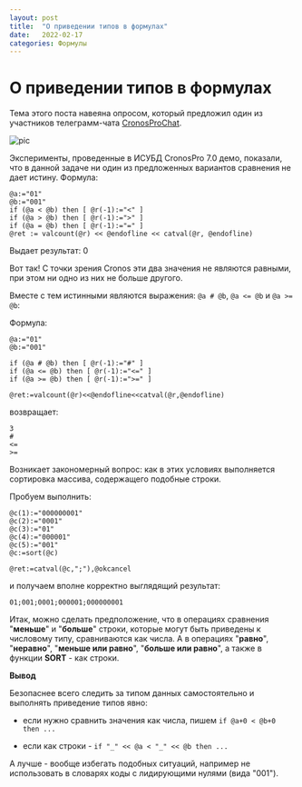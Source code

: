 ```yaml
---
layout: post   
title:  "О приведении типов в формулах"   
date:   2022-02-17   
categories: Формулы
---
```

# О приведении типов в формулах

Тема этого поста навеяна опросом, который предложил один из участников телеграмм-чата [CronosProChat](https://t.me/CronosProChat/4986).

![pic](220217_cmp.jpg)

Эксперименты, проведенные в ИСУБД CronosPro 7.0 демо,  показали, что в данной задаче ни один из предложенных вариантов сравнения не дает истину. Формула:
```
@a:="01"
@b:="001"
if (@a < @b) then [ @r(-1):="<" ]
if (@a > @b) then [ @r(-1):=">" ]
if (@a = @b) then [ @r(-1):="=" ]
@ret := valcount(@r) << @endofline << catval(@r, @endofline)
```

Выдает результат: 0

Вот так! С точки зрения Cronos эти два значения не являются равными, при этом ни одно из них не больше другого.

Вместе с тем истинными являются выражения: `@a # @b`, `@a <= @b` и `@a >= @b`:

Формула:
```
@a:="01"
@b:="001"

if (@a # @b) then [ @r(-1):="#" ]
if (@a <= @b) then [ @r(-1):="<=" ]
if (@a >= @b) then [ @r(-1):=">=" ]

@ret:=valcount(@r)<<@endofline<<catval(@r,@endofline)
```

возвращает:
```
3
#
<=
>=
```

Возникает закономерный вопрос: как в этих условиях выполняется сортировка массива, содержащего подобные строки.

Пробуем выполнить:
```
@c(1):="000000001"
@c(2):="0001"
@c(3):="01"
@c(4):="000001"
@c(5):="001"
@c:=sort(@c)

@ret:=catval(@c,";"),@okcancel
```
и получаем вполне корректно выглядящий результат:
```
01;001;0001;000001;000000001
```

Итак, можно сделать предположение, что в операциях сравнения "**меньше**" и "**больше**" строки, которые могут быть приведены к числовому типу, сравниваются как числа. А в операциях "**равно**", "**неравно**", "**меньше или равно**", "**больше или равно**", а также в функции **SORT** - как строки.


**Вывод**

Безопаснее всего следить за типом данных самостоятельно и выполнять приведение типов явно:
- если нужно сравнить значения как числа, пишем `if @a+0 < @b+0 then ...`

- если как строки - `if "_" << @a < "_" << @b then ...`


А лучше - вообще избегать подобных ситуаций, например не использовать в словарях коды с лидирующими нулями (вида "001").
